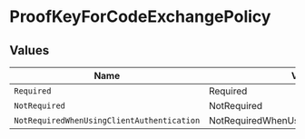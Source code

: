 # ProofKeyForCodeExchangePolicy


## Values

| Name                                       | Value                                      |
| ------------------------------------------ | ------------------------------------------ |
| `Required`                                 | Required                                   |
| `NotRequired`                              | NotRequired                                |
| `NotRequiredWhenUsingClientAuthentication` | NotRequiredWhenUsingClientAuthentication   |